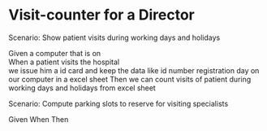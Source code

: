 # Visit-counter for a Director

Scenario: Show patient visits during working days and holidays

  Given a computer that is on    
  When a patient visits the hospital   
  we issue him a id card and keep the data like id number
  registration day on our computer in a excel sheet
  Then we can count visits of patient during working days
  and holidays from excel sheet

Scenario: Compute parking slots to reserve for visiting specialists

  Given
  When
  Then
